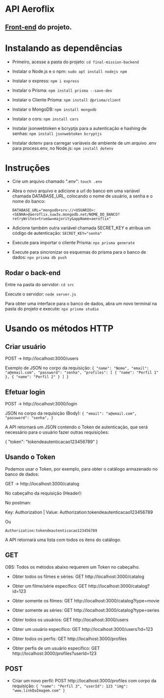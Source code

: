 # API Aeroflix

## [Front-end](https://github.com/Chris-Mathias/final-mission) do projeto.

# Instalando as dependências

- Primeiro, acesse a pasta do projeto:
`cd final-mission-backend`

- Instalar o Node.js e o npm:
`sudo apt install nodejs npm`

- Instalar o express:
`npm i express`

- Instalar o Prisma:
`npm install prisma --save-dev`

- Instalar o Cliente Prisma:
`npm install @prisma/client`

- Instalar o MongoDB:
`npm install mongodb`

- Instalar o cors:
`npm install cors`

- Instalar jsonwebtoken e bcryptjs para a autenticação e hashing de senhas:
`npm install jsonwebtoken bcryptjs`

- Instalar dotenv para carregar variáveis de ambiente de um arquivo .env para process.env, no Node.js:
`npm install dotenv`


# Instruções

- Crie um arquivo chamado ".env":
`touch .env`

- Abra o novo arquivo e adicione a url do banco em uma variável chamada DATABASE_URL, colocando o nome de usuário, a senha e o nome do banco:<p>
`DATABASE_URL="mongodb+srv://<USUARIO>:<SENHA>@aeroflix.suw3x.mongodb.net/NOME_DO_BANCO?retryWrites=true&w=majority&appName=aeroflix"`

- Adicione também outra variável chamada SECRET_KEY e atribua um código de autenticação:
`SECRET_KEY="senha"`

- Execute para importar o cliente Prisma:
`npx prisma generate`

- Execute para sincronizar os esquemas do prisma para o banco de dados:
`npx prisma db push`

## Rodar o back-end

Entre na pasta do servidor: `cd src`

Execute o servidor: `node server.js`

Para obter uma interface para o banco de dados, abra um novo terminal na pasta do projeto e execute: `npx prisma studio`

# Usando os métodos HTTP

## Criar usuário

POST -> http://localhost:3000/users

Exemplo de JSON no corpo da requisição:
`{
    "name": "Nome",
    "email": "a@email.com",
    "password": "senha",
    "profiles": [
        { "name": "Perfil 1" },
        { "name": "Perfil 2" }
    ]
}`

## Efetuar login

POST -> http://localhost:3000/login

JSON no corpo da requisição (Body):
`{
    "email": "a@email.com",
    "password": "senha",
}`

A API retornará um JSON contendo o Token de autenticação, que será necessário para o usuário fazer outras requisições:

{
    "token": "tokendeautenticacao123456789"
}

## Usando o Token

Podemos usar o Token, por exemplo, para obter o catálogo armazenado no banco de dados:

GET -> http://localhost:3000/catalog

No cabeçalho da requisição (Header):

No postman:

Key: Authorization  |  Value: Authorization:tokendeautenticacao123456789

Ou

`Authorization:tokendeautenticacao123456789`

A API retornará uma lista com todos os itens do catálogo.

## GET

OBS: Todos os métodos abaixo requerem um Token no cabeçalho.

- Obter todos os filmes e séries: GET http://localhost:3000/catalog
- Obter um filme/série  específico: GET http://localhost:3000/catalog?id=123
- Obter somente os filmes: GET http://localhost:3000/catalog?type=movie
- Obter somente as séries: GET http://localhost:3000/catalog?type=series

- Obter todos os usuários: GET http://localhost:3000/users
- Obter um usuário específico: GET http://localhost:3000/users?id=123

- Obter todos os perfis: GET http://localhost:3000/profiles
- Obter perfis de um usuário específico: GET http://localhost:3000/profiles?userId=123

## POST

- Criar um novo perfil: POST http://localhost:3000/profiles com corpo da requisição:
`{
  "name": "Perfil 3",
  "userId": 123
  "img": "www.linkDaImagem.com"
}`
